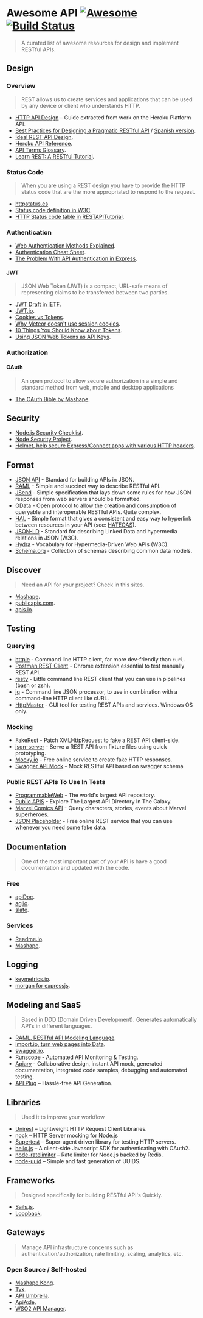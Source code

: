 # Awesome API [![Awesome](https://cdn.rawgit.com/sindresorhus/awesome/d7305f38d29fed78fa85652e3a63e154dd8e8829/media/badge.svg)](https://github.com/sindresorhus/awesome) [![Build Status](https://img.shields.io/travis/Kikobeats/awesome-api/master.svg?style=flat-square)](https://travis-ci.org/Kikobeats/awesome-api)

> A curated list of awesome resources for design and implement RESTful APIs.

## Design

### Overview

> REST allows us to create services and applications that can be used by any device or client who understands HTTP.

* [HTTP API Design](https://github.com/interagent/http-api-design) – Guide extracted from work on the Heroku Platform API.
* [Best Practices for Designing a Pragmatic RESTful API](http://www.vinaysahni.com/best-practices-for-a-pragmatic-restful-api) / [Spanish version](https://elbauldelprogramador.com/buenas-practicas-para-el-diseno-de-una-api-restful-pragmatica/).
* [Ideal REST API Design](https://betimdrenica.wordpress.com/2015/03/09/ideal-rest-api-design/).
* [Heroku API Reference](https://devcenter.heroku.com/articles/platform-api-reference).
* [API Terms Glossary](https://github.com/Mashape/apiglossary).
* [Learn REST: A RESTful Tutorial](http://www.restapitutorial.com).

### Status Code

> When you are using a REST design you have to provide the HTTP status code that are the more appropriated to respond to the request.

* [httpstatus.es](https://httpstatuses.com/)
* [Status code definition in W3C](http://www.w3.org/Protocols/rfc2616/rfc2616-sec10.html).
* [HTTP Status code table in RESTAPITutorial](http://www.restapitutorial.com/httpstatuscodes.html).

### Authentication

* [Web Authentication Methods Explained](https://blog.risingstack.com/web-authentication-methods-explained/).
* [Authentication Cheat Sheet](https://www.owasp.org/index.php/Authentication_Cheat_Sheet).
* [The Problem With API Authentication in Express](https://stormpath.com/blog/the-problem-with-api-authentication-in-express/).

#### JWT

> JSON Web Token (JWT) is a compact, URL-safe means of representing claims to be transferred between two parties.

* [JWT Draft in IETF](https://tools.ietf.org/html/draft-ietf-oauth-json-web-token).
* [JWT.io](http://jwt.io/).
* [Cookies vs Tokens](https://auth0.com/blog/2014/01/07/angularjs-authentication-with-cookies-vs-token/).
* [Why Meteor doesn't use session cookies](http://info.meteor.com/blog/session-cookies).
* [10 Things You Should Know about Tokens](https://auth0.com/blog/2014/01/27/ten-things-you-should-know-about-tokens-and-cookies/).
* [Using JSON Web Tokens as API Keys](https://auth0.com/blog/2014/12/02/using-json-web-tokens-as-api-keys/).

### Authorization

#### OAuth

> An open protocol to allow secure authorization in a simple and standard method from web, mobile and desktop applications

* [The OAuth Bible by Mashape](http://oauthbible.com/).

## Security

* [Node.js Security Checklist](https://blog.risingstack.com/node-js-security-checklist/).
* [Node Security Project](https://nodesecurity.io/).
* [Helmet, help secure Express/Connect apps with various HTTP headers](https://www.npmjs.com/package/helmet).

## Format

* [JSON API](http://jsonapi.org/) - Standard for building APIs in JSON.
* [RAML](http://raml.org/) - Simple and succinct way to describe RESTful API.
* [JSend](http://labs.omniti.com/labs/jsend) - Simple specification that lays down some rules for how JSON responses from web servers should be formatted.
* [OData](http://www.odata.org/) - Open protocol to allow the creation and consumption of queryable and interoperable RESTful APIs. Quite complex.
* [HAL](http://stateless.co/hal_specification.html) - Simple format that gives a consistent and easy way to hyperlink between resources in your API (see: [HATEOAS](#hateoas)).
* [JSON-LD](http://json-ld.org/) - Standard for describing Linked Data and hypermedia relations in JSON (W3C).
* [Hydra](http://www.hydra-cg.com/) - Vocabulary for Hypermedia-Driven Web APIs (W3C).
* [Schema.org](http://schema.org) - Collection of schemas describing common data models.

## Discover

> Need an API for your project? Check in this sites.

* [Mashape](https://market.mashape.com/explore).
* [publicapis.com](https://www.publicapis.com/).
* [apis.io](http://apis.io).

## Testing

### Querying

* [httpie](https://github.com/jkbrzt/httpie) - Command line HTTP client, far more dev-friendly than `curl`.
* [Postman REST Client](https://chrome.google.com/webstore/detail/postman-rest-client/fdmmgilgnpjigdojojpjoooidkmcomcm) - Chrome extension essential to test manually REST API.
* [resty](https://github.com/micha/resty) - Little command line REST client that you can use in pipelines (bash or zsh).
* [jq](https://github.com/stedolan/jq) - Command line JSON processor, to use in combination with a command-line HTTP client like cURL.
* [HttpMaster](http://www.httpmaster.net) - GUI tool for testing REST APIs and services. Windows OS only.

### Mocking

* [FakeRest](https://github.com/marmelab/FakeRest) - Patch XMLHttpRequest to fake a REST API client-side.
* [json-server](https://github.com/typicode/json-server) - Serve a REST API from fixture files using quick prototyping.
* [Mocky.io](http://www.mocky.io/) - Free online service to create fake HTTP responses.
* [Swagger API Mock](https://github.com/bulkismaslom/swagger-api-mock) - Mock RESTful API based on swagger schema

### Public REST APIs To Use In Tests

* [ProgrammableWeb](http://www.programmableweb.com/apis/directory) - The world's largest API repository.
* [Public APIS](https://www.publicapis.com/) - Explore The Largest API Directory In The Galaxy.
* [Marvel Comics API](http://developer.marvel.com/) - Query characters, stories, events about Marvel superheroes.
* [JSON Placeholder](http://jsonplaceholder.typicode.com/) - Free online REST service that you can use whenever you need some fake data.


## Documentation

> One of the most important part of your API is have a good documentation and updated with the code.

### Free

* [apiDoc](http://apidocjs.com).
* [aglio](https://github.com/danielgtaylor/aglio).
* [slate](https://github.com/tripit/slate).

### Services

* [Readme.io](https://readme.io/).
* [Mashape](http://docs.mashape.com/documenting-api).

## Logging

* [keymetrics.io](https://keymetrics.io).
* [morgan for expressjs](https://github.com/expressjs/morgan).

## Modeling and SaaS

> Based in DDD (Domain Driven Development). Generates automatically API's in different languages.

* [RAML, RESTful API Modeling Language](http://raml.org).
* [import.io, turn web pages into Data](https://import.io/).
* [swagger.io](http://swagger.io).
* [Runscope](https://www.runscope.com/) - Automated API Monitoring & Testing.
* [Apiary](https://apiary.io/) - Collaborative design, instant API mock, generated documentation, integrated code samples, debugging and automated testing.
* [API Plug](https://apiplug.com/) – Hassle-free API Generation.

## Libraries

> Used it to improve your workflow

* [Unirest](http://unirest.io) – Lightweight HTTP Request Client Libraries.
* [nock](https://www.npmjs.com/package/nock) – HTTP Server mocking for Node.js
* [Supertest](https://www.npmjs.com/package/supertest) – Super-agent driven library for testing HTTP servers.
* [hello.js](http://adodson.com/hello.js/#hellojs) – A client-side Javascript SDK for authenticating with OAuth2.
* [node-ratelimiter](https://github.com/tj/node-ratelimiter) – Rate limiter for Node.js backed by Redis.
* [node-uuid](https://github.com/broofa/node-uuid) – Simple and fast generation of UUIDS.

## Frameworks

> Designed specifically for building RESTful API's Quickly.

* [Sails.js](http://sailsjs.org).
* [Loopback](http://loopback.io).

## Gateways

> Manage API infrastructure concerns such as authentication/authorization, rate limiting, scaling, analytics, etc.

### Open Source / Self-hosted

* [Mashape Kong](https://getkong.org/).
* [Tyk](https://tyk.io/).
* [API Umbrella](http://apiumbrella.io/).
* [ApiAxle](http://apiaxle.com).
* [WSO2 API Manager](http://wso2.com/api-management/try-it/).
